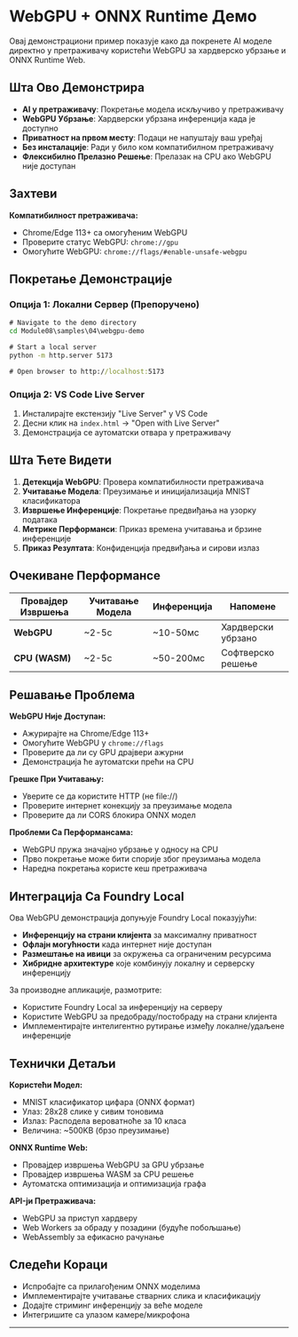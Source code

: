 <!--
CO_OP_TRANSLATOR_METADATA:
{
  "original_hash": "7a474b8e201d5316c0095cdbc3bf0555",
  "translation_date": "2025-09-25T03:10:31+00:00",
  "source_file": "Module08/samples/04/webgpu-demo/README.md",
  "language_code": "sr"
}
-->
# WebGPU + ONNX Runtime Демо

Овај демонстрациони пример показује како да покренете AI моделе директно у претраживачу користећи WebGPU за хардверско убрзање и ONNX Runtime Web.

## Шта Ово Демонстрира

- **AI у претраживачу**: Покретање модела искључиво у претраживачу
- **WebGPU Убрзање**: Хардверски убрзана инференција када је доступно
- **Приватност на првом месту**: Подаци не напуштају ваш уређај
- **Без инсталације**: Ради у било ком компатибилном претраживачу
- **Флексибилно Прелазно Решење**: Прелазак на CPU ако WebGPU није доступан

## Захтеви

**Компатибилност претраживача:**
- Chrome/Edge 113+ са омогућеним WebGPU
- Проверите статус WebGPU: `chrome://gpu`
- Омогућите WebGPU: `chrome://flags/#enable-unsafe-webgpu`

## Покретање Демонстрације

### Опција 1: Локални Сервер (Препоручено)

```cmd
# Navigate to the demo directory
cd Module08\samples\04\webgpu-demo

# Start a local server
python -m http.server 5173

# Open browser to http://localhost:5173
```

### Опција 2: VS Code Live Server

1. Инсталирајте екстензију "Live Server" у VS Code
2. Десни клик на `index.html` → "Open with Live Server"
3. Демонстрација се аутоматски отвара у претраживачу

## Шта Ћете Видети

1. **Детекција WebGPU**: Провера компатибилности претраживача
2. **Учитавање Модела**: Преузимање и иницијализација MNIST класификатора
3. **Извршење Инференције**: Покретање предвиђања на узорку података
4. **Метрике Перформанси**: Приказ времена учитавања и брзине инференције
5. **Приказ Резултата**: Конфиденција предвиђања и сирови излаз

## Очекиване Перформансе

| Провајдер Извршења | Учитавање Модела | Инференција | Напомене |
|-------------------|------------------|-------------|----------|
| **WebGPU** | ~2-5с | ~10-50мс | Хардверски убрзано |
| **CPU (WASM)** | ~2-5с | ~50-200мс | Софтверско решење |

## Решавање Проблема

**WebGPU Није Доступан:**
- Ажурирајте на Chrome/Edge 113+
- Омогућите WebGPU у `chrome://flags`
- Проверите да ли су GPU драјвери ажурни
- Демонстрација ће аутоматски прећи на CPU

**Грешке При Учитавању:**
- Уверите се да користите HTTP (не file://)
- Проверите интернет конекцију за преузимање модела
- Проверите да ли CORS блокира ONNX модел

**Проблеми Са Перформансама:**
- WebGPU пружа значајно убрзање у односу на CPU
- Прво покретање може бити спорије због преузимања модела
- Наредна покретања користе кеш претраживача

## Интеграција Са Foundry Local

Ова WebGPU демонстрација допуњује Foundry Local показујући:

- **Инференцију на страни клијента** за максималну приватност
- **Офлајн могућности** када интернет није доступан  
- **Размештање на ивици** за окружења са ограниченим ресурсима
- **Хибридне архитектуре** које комбинују локалну и серверску инференцију

За производне апликације, размотрите:
- Користите Foundry Local за инференцију на серверу
- Користите WebGPU за предобраду/постобраду на страни клијента
- Имплементирајте интелигентно рутирање између локалне/удаљене инференције

## Технички Детаљи

**Користећи Модел:**
- MNIST класификатор цифара (ONNX формат)
- Улаз: 28x28 слике у сивим тоновима
- Излаз: Расподела вероватноће за 10 класа
- Величина: ~500KB (брзо преузимање)

**ONNX Runtime Web:**
- Провајдер извршења WebGPU за GPU убрзање
- Провајдер извршења WASM за CPU решење
- Аутоматска оптимизација и оптимизација графа

**API-ји Претраживача:**
- WebGPU за приступ хардверу
- Web Workers за обраду у позадини (будуће побољшање)
- WebAssembly за ефикасно рачунање

## Следећи Кораци

- Испробајте са прилагођеним ONNX моделима
- Имплементирајте учитавање стварних слика и класификацију
- Додајте стриминг инференцију за веће моделе
- Интегришите са улазом камере/микрофона

---

